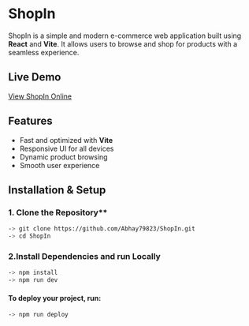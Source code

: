 # ShopIn  

ShopIn is a simple and modern e-commerce web application built using **React** and **Vite**. It allows users to browse and shop for products with a seamless experience.  

##  Live Demo  
 [View ShopIn Online](https://abhay79823.github.io/ShopIn/)  

##  Features  
-  Fast and optimized with **Vite**  
-  Responsive UI for all devices  
-  Dynamic product browsing  
-  Smooth user experience  

##  Installation & Setup  

### 1. Clone the Repository**  
```sh
-> git clone https://github.com/Abhay79823/ShopIn.git
-> cd ShopIn
````
### 2.Install Dependencies and run Locally
```sh
-> npm install
-> npm run dev
```
#### To deploy your project, run:
```sh
-> npm run deploy
```

